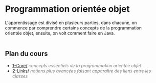 # **Programmation orientée objet**

L'apprentissage est divisé en plusieurs parties, dans chacune, on commence par comprendre certains concepts de la programmation orientée objet, ensuite, on voit comment faire en Java.
<br><br>

## **Plan du cours**

* [1-Core/](https://github.com/ThomasPDM/java-beginner-course/tree/master/3-Object_oriented_programming/1-Core) *<span style="color:gray">concepts essentiels de la programmation orientée objet</span>*
* [2-Links/](https://github.com/ThomasPDM/java-beginner-course/tree/master/3-Object_oriented_programming/2-Links) *<span style="color:gray">notions plus avancées faisant apparaître des liens entre les classes</span>*